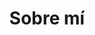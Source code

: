 ---
title: "Sobre mí"  # Add a page title.
summary: "Intereses y formación, trayectoria profesional y estancias de investigación."  # Add a page description.
type: "widget_page"  # Page type is a Widget Page
---
